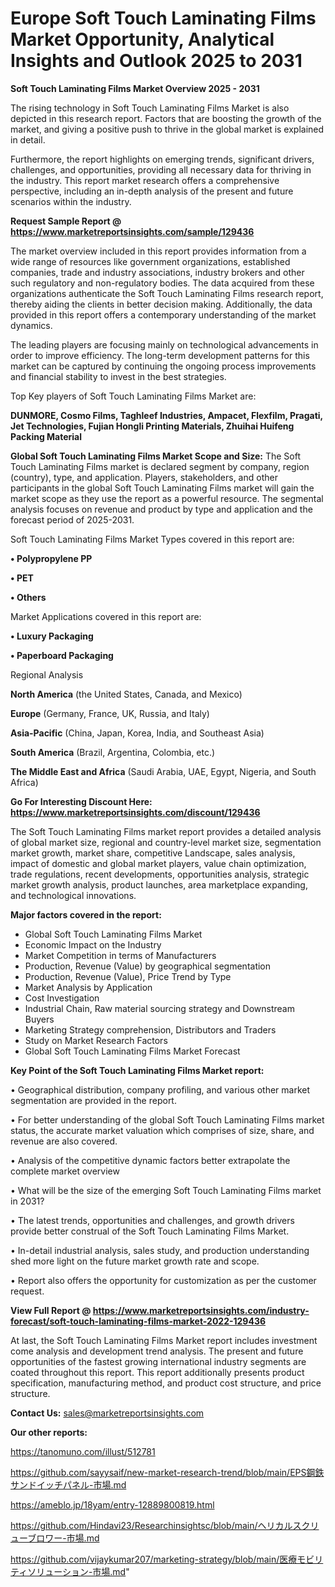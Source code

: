 # Europe Soft Touch Laminating Films Market Opportunity, Analytical Insights and Outlook 2025 to 2031

<Strong> Soft Touch Laminating Films Market Overview 2025 - 2031</strong>

The rising technology in Soft Touch Laminating Films Market is also depicted in this research report. Factors that are boosting the growth of the market, and giving a positive push to thrive in the global market is explained in detail.

Furthermore, the report highlights on emerging trends, significant drivers, challenges, and opportunities, providing all necessary data for thriving in the industry. This report market research offers a comprehensive perspective, including an in-depth analysis of the present and future scenarios within the industry.

<strong>Request Sample Report @ <a href=https://www.marketreportsinsights.com/sample/129436>https://www.marketreportsinsights.com/sample/129436</a></strong>

The market overview included in this report provides information from a wide range of resources like government organizations, established companies, trade and industry associations, industry brokers and other such regulatory and non-regulatory bodies. The data acquired from these organizations authenticate the Soft Touch Laminating Films research report, thereby aiding the clients in better decision making. Additionally, the data provided in this report offers a contemporary understanding of the market dynamics.

The leading players are focusing mainly on technological advancements in order to improve efficiency. The long-term development patterns for this market can be captured by continuing the ongoing process improvements and financial stability to invest in the best strategies.

Top Key players of Soft Touch Laminating Films Market are:

<strong>DUNMORE, Cosmo Films, Taghleef Industries, Ampacet, Flexfilm, Pragati, Jet Technologies, Fujian Hongli Printing Materials, Zhuihai Huifeng Packing Material</strong>

<strong><b>Global Soft Touch Laminating Films Market Scope and Size:</b></strong>
The Soft Touch Laminating Films market is declared segment by company, region (country), type, and application. Players, stakeholders, and other participants in the global Soft Touch Laminating Films market will gain the market scope as they use the report as a powerful resource. The segmental analysis focuses on revenue and product by type and application and the forecast period of 2025-2031.

Soft Touch Laminating Films Market Types covered in this report are:

<strong>• Polypropylene PP

• PET

• Others</strong>

Market Applications covered in this report are:

<strong>• Luxury Packaging

• Paperboard Packaging</strong> 

Regional Analysis

<strong>North America</strong> (the United States, Canada, and Mexico)

<strong>Europe</strong> (Germany, France, UK, Russia, and Italy)

<strong>Asia-Pacific</strong> (China, Japan, Korea, India, and Southeast Asia)

<strong>South America</strong> (Brazil, Argentina, Colombia, etc.)

<strong>The Middle East and Africa</strong> (Saudi Arabia, UAE, Egypt, Nigeria, and South Africa)

<strong>Go For Interesting Discount Here: <a href=https://www.marketreportsinsights.com/discount/129436>https://www.marketreportsinsights.com/discount/129436</a></strong>

The Soft Touch Laminating Films market report provides a detailed analysis of global market size, regional and country-level market size, segmentation market growth, market share, competitive Landscape, sales analysis, impact of domestic and global market players, value chain optimization, trade regulations, recent developments, opportunities analysis, strategic market growth analysis, product launches, area marketplace expanding, and technological innovations.

<strong><b>Major factors covered in the report:</b></strong>
<ul>
  <li>Global Soft Touch Laminating Films Market </li>
  <li>Economic Impact on the Industry</li>
  <li>Market Competition in terms of Manufacturers</li>
  <li>Production, Revenue (Value) by geographical segmentation</li>
  <li>Production, Revenue (Value), Price Trend by Type</li>
  <li>Market Analysis by Application</li>
  <li>Cost Investigation</li>
  <li>Industrial Chain, Raw material sourcing strategy and Downstream Buyers</li>
  <li>Marketing Strategy comprehension, Distributors and Traders</li>
  <li>Study on Market Research Factors</li>
  <li>Global Soft Touch Laminating Films Market Forecast</li>
</ul>

<strong><b>Key Point of the Soft Touch Laminating Films Market report:</b></strong>

• Geographical distribution, company profiling, and various other market segmentation are provided in the report.

• For better understanding of the global Soft Touch Laminating Films market status, the accurate market valuation which comprises of size, share, and revenue are also covered.

• Analysis of the competitive dynamic factors better extrapolate the complete market overview

• What will be the size of the emerging Soft Touch Laminating Films market in 2031?

• The latest trends, opportunities and challenges, and growth drivers provide better construal of the Soft Touch Laminating Films Market.

• In-detail industrial analysis, sales study, and production understanding shed more light on the future market growth rate and scope.

• Report also offers the opportunity for customization as per the customer request.

<strong><b>View Full Report @ <a href=https://www.marketreportsinsights.com/industry-forecast/soft-touch-laminating-films-market-2022-129436>https://www.marketreportsinsights.com/industry-forecast/soft-touch-laminating-films-market-2022-129436</a></b></strong>


At last, the Soft Touch Laminating Films Market report includes investment come analysis and development trend analysis. The present and future opportunities of the fastest growing international industry segments are coated throughout this report. This report additionally presents product specification, manufacturing method, and product cost structure, and price structure.

<strong>Contact Us:</strong>
sales@marketreportsinsights.com

<strong>Our other reports:</strong>

<a href=https://tanomuno.com/illust/512781>https://tanomuno.com/illust/512781</a>

<a href=https://github.com/sayysaif/new-market-research-trend/blob/main/EPS鋼鉄サンドイッチパネル-市場.md>https://github.com/sayysaif/new-market-research-trend/blob/main/EPS鋼鉄サンドイッチパネル-市場.md</a>

<a href=https://ameblo.jp/18yam/entry-12889800819.html>https://ameblo.jp/18yam/entry-12889800819.html</a>

<a href=https://github.com/Hindavi23/Researchinsightsc/blob/main/ヘリカルスクリューブロワー-市場.md>https://github.com/Hindavi23/Researchinsightsc/blob/main/ヘリカルスクリューブロワー-市場.md</a>

<a href=https://github.com/vijaykumar207/marketing-strategy/blob/main/医療モビリティソリューション-市場.md>https://github.com/vijaykumar207/marketing-strategy/blob/main/医療モビリティソリューション-市場.md</a>"
